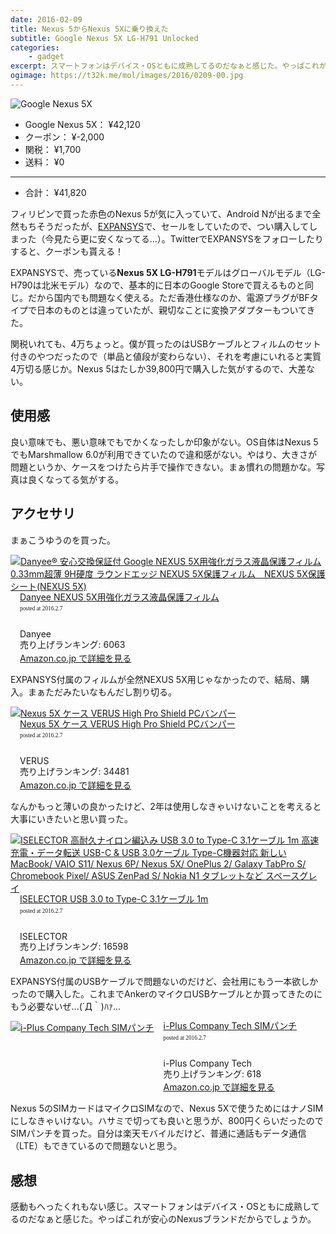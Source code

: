 ```yaml
---
date: 2016-02-09
title: Nexus 5からNexus 5Xに乗り換えた
subtitle: Google Nexus 5X LG-H791 Unlocked
categories: 
    - gadget
excerpt: スマートフォンはデバイス・OSともに成熟してるのだなぁと感じた。やっぱこれが安心のNexusブランドだからでしょうか。
ogimage: https://t32k.me/mol/images/2016/0209-00.jpg
---
```


![Google Nexus 5X](/mol/images/2016/0209-00.jpg)

- Google Nexus 5X： ¥42,120
- クーポン： ¥-2,000
- 関税： ¥1,700
- 送料： ¥0

***

- 合計： ¥41,820

フィリピンで買った赤色のNexus 5が気に入っていて、Android Nが出るまで全然もちそうだったが、[EXPANSYS](http://www.expansys.jp/)で、セールをしていたので、つい購入してしまった（今見たら更に安くなってる...）。TwitterでEXPANSYSをフォローしたりすると、クーポンも貰える！

EXPANSYSで、売っている**Nexus 5X LG-H791**モデルはグローバルモデル（LG-H790は北米モデル）なので、基本的に日本のGoogle Storeで買えるものと同じ。だから国内でも問題なく使える。ただ香港仕様なのか、電源プラグがBFタイプで日本のものとは違っていたが、親切なことに変換アダプターもついてきた。

関税いれても、4万ちょっと。僕が買ったのはUSBケーブルとフィルムのセット付きのやつだったので（単品と値段が変わらない）、それを考慮にいれると実質4万切る感じか。Nexus 5はたしか39,800円で購入した気がするので、大差ない。

## 使用感

良い意味でも、悪い意味でもでかくなったしか印象がない。OS自体はNexus 5でもMarshmallow 6.0が利用できていたので違和感がない。やはり、大きさが問題というか、ケースをつけたら片手で操作できない。まぁ慣れの問題かな。写真は良くなってる気がする。

## アクセサリ

まぁこうゆうのを買った。

<div class="azlink-box"><div class="azlink-image" style="float:left"><a href="http://www.amazon.co.jp/exec/obidos/ASIN/B019BR7O74/warikiru-22/" name="azlinklink" target="_blank"><img src="https://images-na.ssl-images-amazon.com/images/I/51ZCfFkhn2L._SL160_.jpg" alt="Danyee® 安心交換保証付 Google NEXUS 5X用強化ガラス液晶保護フィルム 0.33mm超薄 9H硬度 ラウンドエッジ NEXUS 5X保護フィルム　NEXUS 5X保護シート(NEXUS 5X)" style="border:none" /></a></div><div class="azlink-info" style="float:left;margin-left:15px;line-height:120%"><div class="azlink-name" style="margin-bottom:10px;line-height:120%"><a href="http://www.amazon.co.jp/exec/obidos/ASIN/B019BR7O74/warikiru-22/" name="azlinklink" target="_blank">Danyee NEXUS 5X用強化ガラス液晶保護フィルム</a><div class="azlink-powered-date" style="font-size:7pt;margin-top:5px;font-family:verdana;line-height:120%">posted at 2016.2.7</div></div><div class="azlink-detail"><br />Danyee<br />売り上げランキング: 6063<br /></div><div class="azlink-link" style="margin-top:5px"><a href="http://www.amazon.co.jp/exec/obidos/ASIN/B019BR7O74/warikiru-22/" target="_blank">Amazon.co.jp で詳細を見る</a></div></div><div class="azlink-footer" style="clear:left"></div></div>

EXPANSYS付属のフィルムが全然NEXUS 5X用じゃなかったので、結局、購入。まぁただみたいなもんだし割り切る。

<div class="azlink-box"><div class="azlink-image" style="float:left"><a href="http://www.amazon.co.jp/exec/obidos/ASIN/B0163HSWFS/warikiru-22/" name="azlinklink" target="_blank"><img src="https://images-na.ssl-images-amazon.com/images/I/51dp3gQJUWL._SL160_.jpg" alt="Nexus 5X ケース VERUS High Pro Shield PCバンパー" style="border:none" /></a></div><div class="azlink-info" style="float:left;margin-left:15px;line-height:120%"><div class="azlink-name" style="margin-bottom:10px;line-height:120%"><a href="http://www.amazon.co.jp/exec/obidos/ASIN/B0163HSWFS/warikiru-22/" name="azlinklink" target="_blank">Nexus 5X ケース VERUS High Pro Shield PCバンパー</a><div class="azlink-powered-date" style="font-size:7pt;margin-top:5px;font-family:verdana;line-height:120%">posted at 2016.2.7</div></div><div class="azlink-detail"><br />VERUS<br />売り上げランキング: 34481<br /></div><div class="azlink-link" style="margin-top:5px"><a href="http://www.amazon.co.jp/exec/obidos/ASIN/B0163HSWFS/warikiru-22/" target="_blank">Amazon.co.jp で詳細を見る</a></div></div><div class="azlink-footer" style="clear:left"></div></div>

なんかもっと薄いの良かったけど、2年は使用しなきゃいけないことを考えると大事にいきたいと思い買った。

<div class="azlink-box"><div class="azlink-image" style="float:left"><a href="http://www.amazon.co.jp/exec/obidos/ASIN/B0194N4SJC/warikiru-22/" name="azlinklink" target="_blank"><img src="https://images-na.ssl-images-amazon.com/images/I/41ey4Mh9ElL._SL160_.jpg" alt="ISELECTOR 高耐久ナイロン編込み USB 3.0 to Type-C 3.1ケーブル 1m 高速充電・データ転送 USB-C &amp; USB 3.0ケーブル Type-C機器対応 新しいMacBook/ VAIO S11/ Nexus 6P/ Nexus 5X/ OnePlus 2/ Galaxy TabPro S/ Chromebook Pixel/ ASUS ZenPad S/ Nokia N1 タブレットなど スペースグレイ" style="border:none" /></a></div><div class="azlink-info" style="float:left;margin-left:15px;line-height:120%"><div class="azlink-name" style="margin-bottom:10px;line-height:120%"><a href="http://www.amazon.co.jp/exec/obidos/ASIN/B0194N4SJC/warikiru-22/" name="azlinklink" target="_blank">ISELECTOR USB 3.0 to Type-C 3.1ケーブル 1m</a><div class="azlink-powered-date" style="font-size:7pt;margin-top:5px;font-family:verdana;line-height:120%">posted at 2016.2.7</div></div><div class="azlink-detail"><br />ISELECTOR<br />売り上げランキング: 16598<br /></div><div class="azlink-link" style="margin-top:5px"><a href="http://www.amazon.co.jp/exec/obidos/ASIN/B0194N4SJC/warikiru-22/" target="_blank">Amazon.co.jp で詳細を見る</a></div></div><div class="azlink-footer" style="clear:left"></div></div>

EXPANSYS付属のUSBケーブルで問題ないのだけど、会社用にもう一本欲しかったので購入した。これまでAnkerのマイクロUSBケーブルとか買ってきたのにもう必要ないぜ...(´Д｀)ﾊｧ…

<div class="azlink-box"><div class="azlink-image" style="float:left"><a href="http://www.amazon.co.jp/exec/obidos/ASIN/B00RWSM1SW/warikiru-22/" name="azlinklink" target="_blank"><img src="https://images-na.ssl-images-amazon.com/images/I/41-RdOoH4rL._SL160_.jpg" alt="i-Plus Company Tech SIMパンチ" style="border:none" /></a></div><div class="azlink-info" style="float:left;margin-left:15px;line-height:120%"><div class="azlink-name" style="margin-bottom:10px;line-height:120%"><a href="http://www.amazon.co.jp/exec/obidos/ASIN/B00RWSM1SW/warikiru-22/" name="azlinklink" target="_blank">i-Plus Company Tech SIMパンチ</a><div class="azlink-powered-date" style="font-size:7pt;margin-top:5px;font-family:verdana;line-height:120%">posted at 2016.2.7</div></div><div class="azlink-detail"><br />i-Plus Company Tech<br />売り上げランキング: 618<br /></div><div class="azlink-link" style="margin-top:5px"><a href="http://www.amazon.co.jp/exec/obidos/ASIN/B00RWSM1SW/warikiru-22/" target="_blank">Amazon.co.jp で詳細を見る</a></div></div><div class="azlink-footer" style="clear:left"></div></div>

Nexus 5のSIMカードはマイクロSIMなので、Nexus 5Xで使うためにはナノSIMにしなきゃいけない。ハサミで切っても良いと思うが、800円くらいだったのでSIMパンチを買った。自分は楽天モバイルだけど、普通に通話もデータ通信（LTE）もできているので問題ないと思う。

## 感想

感動もへったくれもない感じ。スマートフォンはデバイス・OSともに成熟してるのだなぁと感じた。やっぱこれが安心のNexusブランドだからでしょうか。
